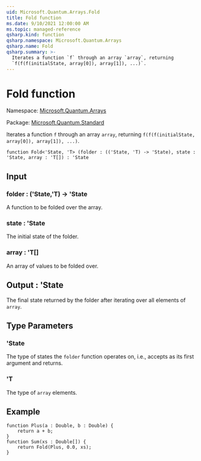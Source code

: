 ```yaml
---
uid: Microsoft.Quantum.Arrays.Fold
title: Fold function
ms.date: 9/10/2021 12:00:00 AM
ms.topic: managed-reference
qsharp.kind: function
qsharp.namespace: Microsoft.Quantum.Arrays
qsharp.name: Fold
qsharp.summary: >-
  Iterates a function `f` through an array `array`, returning
  `f(f(f(initialState, array[0]), array[1]), ...)`.
---
```


# Fold function

Namespace: [Microsoft.Quantum.Arrays](xref:Microsoft.Quantum.Arrays)

Package: [Microsoft.Quantum.Standard](https://nuget.org/packages/Microsoft.Quantum.Standard)


Iterates a function `f` through an array `array`, returning`f(f(f(initialState, array[0]), array[1]), ...)`.

```qsharp
function Fold<'State, 'T> (folder : (('State, 'T) -> 'State), state : 'State, array : 'T[]) : 'State
```


## Input

### folder : ('State,'T) -> 'State

A function to be folded over the array.


### state : 'State

The initial state of the folder.


### array : 'T[]

An array of values to be folded over.



## Output : 'State

The final state returned by the folder after iterating overall elements of `array`.

## Type Parameters

### 'State

The type of states the `folder` function operates on, i.e., accepts as its firstargument and returns.
### 'T

The type of `array` elements.

## Example

```qsharpfunction Plus(a : Double, b : Double) {    return a + b;}function Sum(xs : Double[]) {    return Fold(Plus, 0.0, xs);}```
